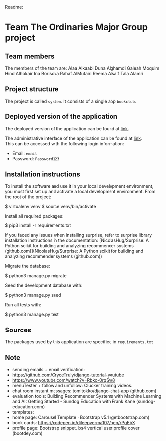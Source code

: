 Readme:
# Team The Ordinaries Major Group project

## Team members
The members of the team are:
Alaa Alkaabi 
Duna Alghamdi 
Galeah Moquim
Hind Alhokair 
Ina Borisova
Rahaf AlMutairi 
Reema Alsaif 
Tala Alamri 

## Project structure
The project is called `system`.  It consists of a single app `bookclub`.

## Deployed version of the application
The deployed version of the application can be found at [link](link).

The administrative interface of the application can be found at [link](link).  
This can be accessed with the following login information:
- Email: `email`
- Password: `Password123`

## Installation instructions
To install the software and use it in your local development environment, you must first set up and activate a local development environment.  From the root of the project:


$ virtualenv venv
$ source venv/bin/activate


Install all required packages:


$ pip3 install -r requirements.txt

If you faced any issues when installing surprise, refer to surprise library installation instructions in the documentation: [NicolasHug/Surprise: A Python scikit for building and analyzing recommender systems (github.com)](NicolasHug/Surprise: A Python scikit for building and analyzing recommender systems (github.com))

Migrate the database:


$ python3 manage.py migrate


Seed the development database with:


$ python3 manage.py seed


Run all tests with:

$ python3 manage.py test


## Sources
The packages used by this application are specified in `requirements.txt`

## Note

- sending emails + email verification: 
- https://github.com/CryceTruly/django-tutorial-youtube
- https://www.youtube.com/watch?v=Rbkc-0rqSw8 
- menuTester + follow and unfollow: Clucker training videos.
- chat room instant messages: tomitokko/django-chat-app (github.com)
- evaluation tools: Building Recommender Systems with Machine Learning and AI: Getting Started - Sundog Education with Frank Kane (sundog-education.com)
- templates:
- home page: Carousel Template · Bootstrap v5.1 (getbootstrap.com)
- book cards: https://codepen.io/dileepverma107/pen/rPqEbX
- profile page: Bootstrap snippet. bs4 vertical user profile cover (bootdey.com)